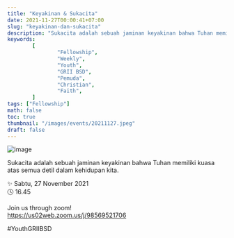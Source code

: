 ```yaml
---
title: "Keyakinan & Sukacita"
date: 2021-11-27T00:00:41+07:00
slug: "keyakinan-dan-sukacita"
description: "Sukacita adalah sebuah jaminan keyakinan bahwa Tuhan memiliki kuasa atas semua detil dalam kehidupan kita."
keywords:
        [
                "Fellowship",
                "Weekly",
                "Youth",
                "GRII BSD",
                "Pemuda",
                "Christian",
                "Faith",
        ]
tags: ["Fellowship"]
math: false
toc: true
thumbnail: "/images/events/20211127.jpeg"
draft: false
---
```


![image](/images/events/20211127.jpeg)

Sukacita adalah sebuah jaminan keyakinan bahwa Tuhan memiliki kuasa atas semua detil dalam kehidupan kita.

✨ Sabtu, 27 November 2021\
🕓 16.45

Join us through zoom!\
https://us02web.zoom.us/j/98569521706

#YouthGRIIBSD
